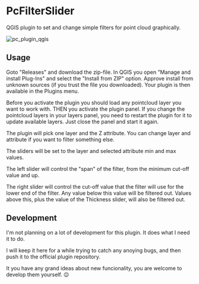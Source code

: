 # PcFilterSlider
QGIS plugin to set and change simple filters for point cloud graphically.

![pc_plugin_qgis](https://github.com/klakar/PcFilterSlider/assets/6375959/aeb928fb-f3d1-471c-a8f4-553dd650be8e)

## Usage
Goto "Releases" and download the zip-file. In QGIS you open "Manage and install Plug-Ins" and select the "Install from ZIP" option.
Approve install from unknown sources (if you trust the file you downloaded). Your plugin is then available in the Plugins menu.

Before you activate the plugin you should load any pointcloud layer you want to work with. THEN you activate the plugin panel. If you change the pointcloud layers in your layers panel, you need to restart the plugin for it to update available layers. Just close the panel and start it again.

The plugin will pick one layer and the Z attribute. You can change layer and attribute if you want to filter something else.

The sliders will be set to the layer and selected attribute min and max values.

The left slider will control the "span" of the filter, from the minimum cut-off value and up.

The right slider will control the cut-off value that the filter will use for the lower end of the filter. Any value below this value will be filtered out. Values above this, plus the value of the Thickness slider, will also be filtered out.

## Development

I'm not planning on a lot of development for this plugin. It does what I need it to do.

I will keep it here for a while trying to catch any anoying bugs, and then push it to the official plugin repository.

It you have any grand ideas about new funcionality, you are welcome to develop them yourself. :wink:
